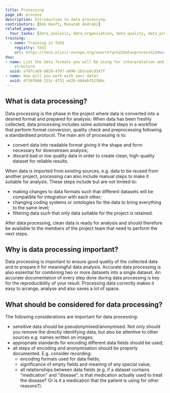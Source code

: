 ```yaml
---
title: Processing
page_id: process
description: Introduction to data processing.
contributors: [Rob Hooft, Munazah Andrabi]
related_pages: 
  Your_tasks: [data_analysis, data_organisation, data_quality, data_provenance]
training:
  - name: Training in TeSS
    registry: TeSS
    url: https://tess.elixir-europe.org/search?q=%22data+process%22#materials
dsw:
- name: List the data formats you will be using for interpretation and describe their
    structure
  uuid: a797cab9-0829-4787-a096-1b5cedc9147f
- name: How will you work with your data?
  uuid: df36fb68-131c-4f31-a42b-684abf523bbc
---
```


## What is data processing?

Data processing is the phase in the project where data is converted into a desired format and prepared for analysis. When data has been freshly collected, data processing includes some automated steps in a workflow that perform format conversion, quality check and preprocessing following a standardised protocol. The main aim of processing is to:
 * convert data into readable format giving it the shape and form necessary for downstream analysis;
 * discard bad or low quality data in order to create clean, high-quality dataset for reliable results.

When data is imported from existing sources, e.g. data to be reused from another project, processing can also include manual steps to make it suitable for analysis. These steps include but are not limited to:
 * making changes to data formats such that different datasets will be compatible for integration with each other;
 * changing coding systems or ontologies for the data to bring everything to the same level;
 * filtering data such that only data suitable for the project is retained.

 After data processing, clean data is ready for analysis and should therefore be available to the members of the project team that need to perform the next steps.

## Why is data processing important?

Data processing is important to ensure good quality of the collected data and to prepare it for meaningful data analysis. Accurate data processing is also essential for combining two or more datasets into a single dataset. An accurate documentation of every step done during data processing is key for the reproducibility of your result. Processing data correctly makes it easy to arrange, analyse and also saves a lot of space.

## What should be considered for data processing?

The following considerations are important for data processing:

* sensitive data should be pseudonymised/anonymised. Not only should you remove the directly identifying data, but also be attentive to other sources e.g. names written on images;
* appropriate standards for encoding different data fields should be used;
* all steps of encoding and anonymisation should be properly documented. E.g. consider recording:
    * encoding formats used for data fields;
    * significance of empty fields and meaning of any special value;
    * all relationships between data fields (e.g. if a dataset contains "medication" and "disease", is that medication actually used to treat the disease? Or is it a medication that the patient is using for other reasons?).
